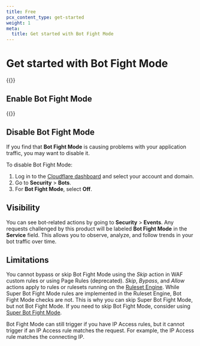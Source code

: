 ```yaml
---
title: Free
pcx_content_type: get-started
weight: 1
meta:
  title: Get started with Bot Fight Mode
---
```


# Get started with Bot Fight Mode

{{<render file="_bot-fight-mode-definition.md">}}

## Enable Bot Fight Mode

{{<render file="_bot-fight-mode-enable.md">}}

## Disable Bot Fight Mode

If you find that **Bot Fight Mode** is causing problems with your application traffic, you may want to disable it.

To disable Bot Fight Mode:

1. Log in to the [Cloudflare dashboard](https://dash.cloudflare.com/login) and select your account and domain.
2. Go to **Security** > **Bots**.
3. For **Bot Fight Mode**, select **Off**.

## Visibility

You can see bot-related actions by going to **Security** > **Events**. Any requests challenged by this product will be labeled **Bot Fight Mode** in the **Service** field. This allows you to observe, analyze, and follow trends in your bot traffic over time.

## Limitations

You cannot bypass or skip Bot Fight Mode using the _Skip_ action in WAF custom rules or using Page Rules (deprecated). _Skip_, _Bypass_, and _Allow_ actions apply to rules or rulesets running on the [Ruleset Engine](/ruleset-engine/). While Super Bot Fight Mode rules are implemented in the Ruleset Engine, Bot Fight Mode checks are not. This is why you can skip Super Bot Fight Mode, but not Bot Fight Mode. If you need to skip Bot Fight Mode, consider using [Super Bot Fight Mode](/bots/get-started/pro/).

Bot Fight Mode can still trigger if you have IP Access rules, but it cannot trigger if an IP Access rule matches the request. For example, the IP Access rule matches the connecting IP.